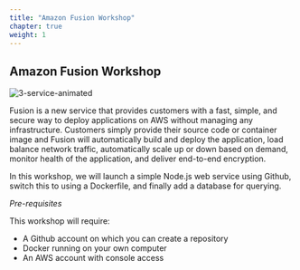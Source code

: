```yaml
---
title: "Amazon Fusion Workshop"
chapter: true
weight: 1
---
```


## Amazon Fusion Workshop

![3-service-animated](/images/3-service-animated.gif)

Fusion is a new service that provides customers with a fast, simple, and secure way to deploy applications on AWS without managing any infrastructure. Customers simply provide their source code or container image and Fusion will automatically build and deploy the application, load balance network traffic, automatically scale up or down based on demand, monitor health of the application, and deliver end-to-end encryption.

In this workshop, we will launch a simple Node.js web service using Github, switch this to using a Dockerfile, and finally add
a database for querying.

*Pre-requisites*

This workshop will require:

* A Github account on which you can create a repository
* Docker running on your own computer
* An AWS account with console access
